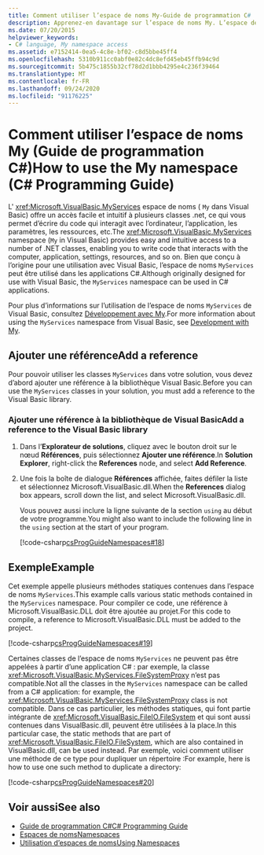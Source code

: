 ```yaml
---
title: Comment utiliser l’espace de noms My-Guide de programmation C#
description: Apprenez-en davantage sur l’espace de noms My. L’espace de noms « My » offre un accès facile et intuitif à un certain nombre de classes .NET.
ms.date: 07/20/2015
helpviewer_keywords:
- C# language, My namespace access
ms.assetid: e7152414-0ea5-4c8e-bf02-c8d5bbe45ff4
ms.openlocfilehash: 5310b911cc0abf0e82c4dc8efd45eb45ffb94c9d
ms.sourcegitcommit: 5b475c1855b32cf78d2d1bbb4295e4c236f39464
ms.translationtype: MT
ms.contentlocale: fr-FR
ms.lasthandoff: 09/24/2020
ms.locfileid: "91176225"
---
```

# <a name="how-to-use-the-my-namespace-c-programming-guide"></a><span data-ttu-id="ef2b4-104">Comment utiliser l’espace de noms My (Guide de programmation C#)</span><span class="sxs-lookup"><span data-stu-id="ef2b4-104">How to use the My namespace (C# Programming Guide)</span></span>

<span data-ttu-id="ef2b4-105">L' <xref:Microsoft.VisualBasic.MyServices> espace de noms ( `My` dans Visual Basic) offre un accès facile et intuitif à plusieurs classes .net, ce qui vous permet d’écrire du code qui interagit avec l’ordinateur, l’application, les paramètres, les ressources, etc.</span><span class="sxs-lookup"><span data-stu-id="ef2b4-105">The <xref:Microsoft.VisualBasic.MyServices> namespace (`My` in Visual Basic) provides easy and intuitive access to a number of .NET classes, enabling you to write code that interacts with the computer, application, settings, resources, and so on.</span></span> <span data-ttu-id="ef2b4-106">Bien que conçu à l’origine pour une utilisation avec Visual Basic, l’espace de noms `MyServices` peut être utilisé dans les applications C#.</span><span class="sxs-lookup"><span data-stu-id="ef2b4-106">Although originally designed for use with Visual Basic, the `MyServices` namespace can be used in C# applications.</span></span>  
  
 <span data-ttu-id="ef2b4-107">Pour plus d’informations sur l’utilisation de l’espace de noms `MyServices` de Visual Basic, consultez [Développement avec My](../../../visual-basic/developing-apps/development-with-my/index.md).</span><span class="sxs-lookup"><span data-stu-id="ef2b4-107">For more information about using the `MyServices` namespace from Visual Basic, see [Development with My](../../../visual-basic/developing-apps/development-with-my/index.md).</span></span>  
  
## <a name="add-a-reference"></a><span data-ttu-id="ef2b4-108">Ajouter une référence</span><span class="sxs-lookup"><span data-stu-id="ef2b4-108">Add a reference</span></span>

 <span data-ttu-id="ef2b4-109">Pour pouvoir utiliser les classes `MyServices` dans votre solution, vous devez d’abord ajouter une référence à la bibliothèque Visual Basic.</span><span class="sxs-lookup"><span data-stu-id="ef2b4-109">Before you can use the `MyServices` classes in your solution, you must add a reference to the Visual Basic library.</span></span>  
  
### <a name="add-a-reference-to-the-visual-basic-library"></a><span data-ttu-id="ef2b4-110">Ajouter une référence à la bibliothèque de Visual Basic</span><span class="sxs-lookup"><span data-stu-id="ef2b4-110">Add a reference to the Visual Basic library</span></span>  
  
1. <span data-ttu-id="ef2b4-111">Dans l’**Explorateur de solutions**, cliquez avec le bouton droit sur le nœud **Références**, puis sélectionnez **Ajouter une référence**.</span><span class="sxs-lookup"><span data-stu-id="ef2b4-111">In **Solution Explorer**, right-click the **References** node, and select **Add Reference**.</span></span>  
  
2. <span data-ttu-id="ef2b4-112">Une fois la boîte de dialogue **Références** affichée, faites défiler la liste et sélectionnez Microsoft.VisualBasic.dll.</span><span class="sxs-lookup"><span data-stu-id="ef2b4-112">When the **References** dialog box appears, scroll down the list, and select Microsoft.VisualBasic.dll.</span></span>  
  
     <span data-ttu-id="ef2b4-113">Vous pouvez aussi inclure la ligne suivante de la section `using` au début de votre programme.</span><span class="sxs-lookup"><span data-stu-id="ef2b4-113">You might also want to include the following line in the `using` section at the start of your program.</span></span>  
  
     [!code-csharp[csProgGuideNamespaces#18](~/samples/snippets/csharp/VS_Snippets_VBCSharp/csProgGuideNamespaces/CS/Namespaces3.cs#18)]  
  
## <a name="example"></a><span data-ttu-id="ef2b4-114">Exemple</span><span class="sxs-lookup"><span data-stu-id="ef2b4-114">Example</span></span>  

 <span data-ttu-id="ef2b4-115">Cet exemple appelle plusieurs méthodes statiques contenues dans l’espace de noms `MyServices`.</span><span class="sxs-lookup"><span data-stu-id="ef2b4-115">This example calls various static methods contained in the `MyServices` namespace.</span></span> <span data-ttu-id="ef2b4-116">Pour compiler ce code, une référence à Microsoft.VisualBasic.DLL doit être ajoutée au projet.</span><span class="sxs-lookup"><span data-stu-id="ef2b4-116">For this code to compile, a reference to Microsoft.VisualBasic.DLL must be added to the project.</span></span>  
  
 [!code-csharp[csProgGuideNamespaces#19](~/samples/snippets/csharp/VS_Snippets_VBCSharp/csProgGuideNamespaces/CS/Namespaces3.cs#19)]  
  
 <span data-ttu-id="ef2b4-117">Certaines classes de l’espace de noms `MyServices` ne peuvent pas être appelées à partir d’une application C# : par exemple, la classe <xref:Microsoft.VisualBasic.MyServices.FileSystemProxy> n’est pas compatible.</span><span class="sxs-lookup"><span data-stu-id="ef2b4-117">Not all the classes in the `MyServices` namespace can be called from a C# application: for example, the <xref:Microsoft.VisualBasic.MyServices.FileSystemProxy> class is not compatible.</span></span> <span data-ttu-id="ef2b4-118">Dans ce cas particulier, les méthodes statiques, qui font partie intégrante de <xref:Microsoft.VisualBasic.FileIO.FileSystem> et qui sont aussi contenues dans VisualBasic.dll, peuvent être utilisées à la place.</span><span class="sxs-lookup"><span data-stu-id="ef2b4-118">In this particular case, the static methods that are part of <xref:Microsoft.VisualBasic.FileIO.FileSystem>, which are also contained in VisualBasic.dll, can be used instead.</span></span> <span data-ttu-id="ef2b4-119">Par exemple, voici comment utiliser une méthode de ce type pour dupliquer un répertoire :</span><span class="sxs-lookup"><span data-stu-id="ef2b4-119">For example, here is how to use one such method to duplicate a directory:</span></span>  
  
 [!code-csharp[csProgGuideNamespaces#20](~/samples/snippets/csharp/VS_Snippets_VBCSharp/csProgGuideNamespaces/CS/Namespaces3.cs#20)]  
  
## <a name="see-also"></a><span data-ttu-id="ef2b4-120">Voir aussi</span><span class="sxs-lookup"><span data-stu-id="ef2b4-120">See also</span></span>

- [<span data-ttu-id="ef2b4-121">Guide de programmation C#</span><span class="sxs-lookup"><span data-stu-id="ef2b4-121">C# Programming Guide</span></span>](../index.md)
- [<span data-ttu-id="ef2b4-122">Espaces de noms</span><span class="sxs-lookup"><span data-stu-id="ef2b4-122">Namespaces</span></span>](./index.md)
- [<span data-ttu-id="ef2b4-123">Utilisation d’espaces de noms</span><span class="sxs-lookup"><span data-stu-id="ef2b4-123">Using Namespaces</span></span>](./using-namespaces.md)
